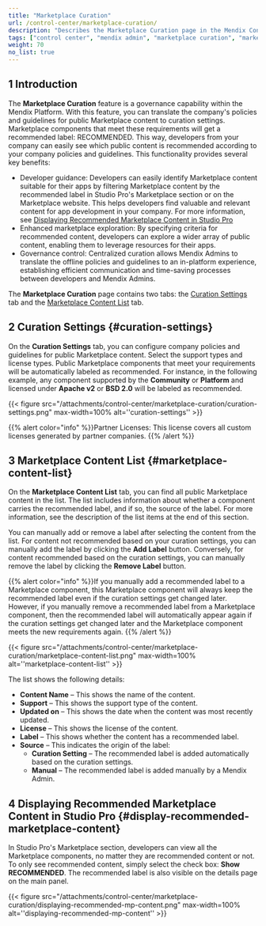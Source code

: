 ```yaml
---
title: "Marketplace Curation"
url: /control-center/marketplace-curation/
description: "Describes the Marketplace Curation page in the Mendix Control Center."
tags: ["control center", "mendix admin", "marketplace curation", "marketplace"]
weight: 70
no_list: true
---
```


## 1 Introduction

The **Marketplace Curation** feature is a governance capability within the Mendix Platform. With this feature, you can translate the company's policies and guidelines for public Marketplace content to curation settings. Marketplace components that meet these requirements will get a recommended label: <text class="badge badge-pill badge-recommended" style="margin-left:0px">RECOMMENDED</text>. This way, developers from your company can easily see which public content is recommended according to your company policies and guidelines. This functionality provides several key benefits:
* Developer guidance: Developers can easily identify Marketplace content suitable for their apps by filtering Marketplace content by the recommended label in Studio Pro's Marketplace section or on the Marketplace website. This helps developers find valuable and relevant content for app development in your company. For more information, see [Displaying Recommended Marketplace Content in Studio Pro](#display-recommended-marketplace-content)
* Enhanced marketplace exploration: By specifying criteria for recommended content, developers can explore a wider array of public content, enabling them to leverage resources for their apps.
* Governance control: Centralized curation allows Mendix Admins to translate the offline policies and guidelines to an in-platform experience, establishing efficient communication and time-saving processes between developers and Mendix Admins.

The **Marketplace Curation** page contains two tabs: the [Curation Settings](#curation-settings) tab and the [Marketplace Content List](#marketplace-content-list) tab.

## 2 Curation Settings {#curation-settings}

On the **Curation Settings** tab, you can configure company policies and guidelines for public Marketplace content. Select the support types and license types. Public Marketplace components that meet your requirements will be automatically labeled as recommended. For instance, in the following example, any component supported by the **Community** or **Platform** and licensed under **Apache v2** or **BSD 2.0** will be labeled as recommended.

{{< figure src="/attachments/control-center/marketplace-curation/curation-settings.png" max-width=100% alt=''curation-settings''  >}}

{{% alert color="info" %}}Partner Licenses: This license covers all custom licenses generated by partner companies. {{% /alert %}}

## 3 Marketplace Content List {#marketplace-content-list}

On the **Marketplace Content List** tab, you can find all public Marketplace content in the list. The list includes information about whether a component carries the recommended label, and if so, the source of the label. For more information, see the description of the list items at the end of this section.

You can manually add or remove a label after selecting the content from the list. For content not recommended based on your curation settings, you can manually add the label by clicking the **Add Label** button. Conversely, for content recommended based on the curation settings, you can manually remove the label by clicking the **Remove Label** button.

{{% alert color="info" %}}If you manually add a recommended label to a Marketplace component, this Marketplace component will always keep the recommended label even if the curation settings get changed later. However, if you manually remove a recommended label from a Marketplace component, then the recommended label will automatically appear again if the curation settings get changed later and the Marketplace component meets the new requirements again. {{% /alert %}}

{{< figure src="/attachments/control-center/marketplace-curation/marketplace-content-list.png" max-width=100% alt=''marketplace-content-list''  >}}

The list shows the following details:

* **Content Name** – This shows the name of the content.
* **Support** – This shows the support type of the content.
* **Updated on** – This shows the date when the content was most recently updated.
* **License** – This shows the license of the content.
* **Label** – This shows whether the content has a recommended label.
* **Source** – This indicates the origin of the label:
  * **Curation Setting**  – The recommended label is added automatically based on the curation settings.
  * **Manual** – The recommended label is added manually by a Mendix Admin.


## 4 Displaying Recommended Marketplace Content in Studio Pro {#display-recommended-marketplace-content}
In Studio Pro's Marketplace section, developers can view all the Marketplace components, no matter they are recommended content or not. To only see recommended content, simply select the check box: **Show <text class="badge badge-pill badge-recommended" style="margin-left:0px">RECOMMENDED</text>**. The recommended label is also visible on the details page on the main panel.

{{< figure src="/attachments/control-center/marketplace-curation/displaying-recommended-mp-content.png" max-width=100% alt=''displaying-recommended-mp-content'' >}}
